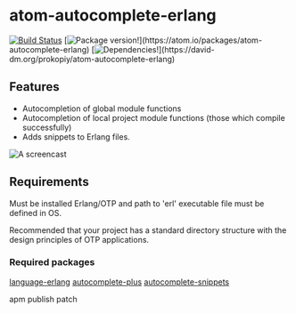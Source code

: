 # atom-autocomplete-erlang
[![Build Status](https://travis-ci.org/prokopiy/atom-autocomplete-erlang.svg?branch=master)](https://travis-ci.org/prokopiy/atom-autocomplete-erlang)
[![Package version!](https://img.shields.io/apm/v/atom-autocomplete-erlang.svg?)](https://atom.io/packages/atom-autocomplete-erlang)
[![Dependencies!](https://img.shields.io/david/prokopiy/atom-autocomplete-erlang.svg?)](https://david-dm.org/prokopiy/atom-autocomplete-erlang)

## Features
  - Autocompletion of global module functions
  - Autocompletion of local project module functions (those which compile successfully)
  - Adds snippets to Erlang files.

![A screencast](http://g.recordit.co/w2jPCRJlL4.gif)

## Requirements
  Must be installed Erlang/OTP and path to 'erl' executable file must be defined in OS.

  Recommended that your project has a standard directory structure with the design principles of OTP applications.

### Required packages
  [language-erlang](https://atom.io/packages/language-erlang)
  [autocomplete-plus](https://atom.io/packages/autocomplete-plus)
  [autocomplete-snippets](https://atom.io/packages/autocomplete-snippets)

apm publish patch
